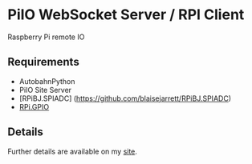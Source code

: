PiIO WebSocket Server / RPI Client
============

Raspberry Pi remote IO

## Requirements
*  AutobahnPython
*  PiIO Site Server
*  [RPiBJ.SPIADC] (https://github.com/blaisejarrett/RPiBJ.SPIADC)
*  [RPi.GPIO](http://code.google.com/p/raspberry-gpio-python/)

## Details
Further details are available on my [site](http://blaisejarrett.com/projects/piio/).

